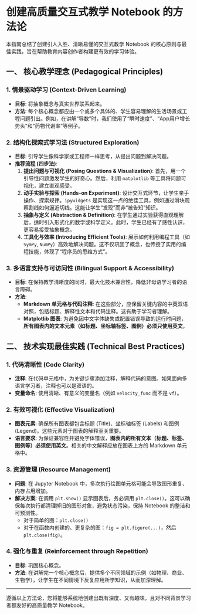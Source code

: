 # 创建高质量交互式教学 Notebook 的方法论

本指南总结了创建引人入胜、清晰易懂的交互式教学 Notebook 的核心原则与最佳实践，旨在帮助教育内容创作者构建更有效的学习体验。

## 一、 核心教学理念 (Pedagogical Principles)

### 1. **情景驱动学习 (Context-Driven Learning)**
- **目标**: 将抽象概念与真实世界联系起来。
- **方法**: 每个核心概念都应由一个或多个具体的、学生容易理解的生活场景或工程问题引出。例如，在讲解“导数”时，我们使用了“瞬时速度”、“App用户增长势头”和“药物代谢率”等例子。

### 2. **结构化探索式学习法 (Structured Exploration)**
- **目标**: 引导学生像科学家或工程师一样思考，从提出问题到解决问题。
- **推荐流程 (四步法)**:
    1.  **提出问题与可视化 (Posing Questions & Visualization)**: 首先，用一个引导性问题激发学生的好奇心。然后，利用 `matplotlib` 等工具将问题可视化，建立直观感受。
    2.  **动手实验与探索 (Hands-on Experiment)**: 设计交互式环节，让学生亲手操作、探索规律。`ipywidgets` 是实现这一点的绝佳工具，例如通过滑块观察割线如何逼近切线。这能让学生“发现”而非“被告知”知识。
    3.  **抽象与定义 (Abstraction & Definition)**: 在学生通过实验获得直观理解后，适时引入形式化的数学或科学定义。此时，学生已经有了感性认识，更容易接受抽象概念。
    4.  **工具化与效率 (Introducing Efficient Tools)**: 展示如何利用编程工具（如 `SymPy`, `NumPy`）高效地解决问题。这不仅巩固了概念，也传授了实用的编程技能，体现了“程序员的思维方式”。

### 3. **多语言支持与可访问性 (Bilingual Support & Accessibility)**
- **目标**: 在保持教学清晰度的同时，最大化技术兼容性，降低非母语学习者的语言障碍。
- **方法**:
    - **Markdown 单元格与代码注释**: 在这些部分，应保留关键内容的中英双语对照，包括标题、解释性文本和代码注释。这有助于学习者理解。
    - **Matplotlib 图表**: 为避免因中文字体缺失或配置错误导致的运行时问题，**所有图表内的文本元素（如标题、坐标轴标签、图例）必须只使用英文**。

## 二、 技术实现最佳实践 (Technical Best Practices)

### 1. **代码清晰性 (Code Clarity)**
- **注释**: 在代码单元格中，为关键步骤添加注释，解释代码的意图。如果面向多语言学习者，注释也可以是双语的。
- **变量命名**: 使用清晰、有意义的变量名（例如 `velocity_func` 而不是 `vf`）。

### 2. **有效可视化 (Effective Visualization)**
- **图表元素**: 确保所有图表都包含标题 (Title)、坐标轴标签 (Labels) 和图例 (Legend)。这些元素对于图表的解释至关重要。
- **语言要求**: 为保证兼容性并避免字体错误，**图表内的所有文本（标题、标签、图例等）必须使用英文**。相关的中文解释应放在图表上方的 Markdown 单元格中。

### 3. **资源管理 (Resource Management)**
- **问题**: 在 Jupyter Notebook 中，多次执行绘图单元格可能会导致图形重复、内存占用增加。
- **解决方案**: 在调用 `plt.show()` 显示图表后，务必调用 `plt.close()`。这可以确保每次执行都清理掉旧的图形对象，避免状态污染，保持 Notebook 的整洁和可预测性。
    - 对于简单的图：`plt.close()`
    - 对于在函数内创建的、更复杂的图：`fig = plt.figure(...)`，然后 `plt.close(fig)`。

### 4. **强化与重复 (Reinforcement through Repetition)**
- **目标**: 巩固核心概念。
- **方法**: 在讲解完一个核心概念后，提供多个不同领域的示例（如物理、商业、生物学），让学生在不同情境下反复应用所学知识，从而加深理解。

---

遵循以上方法论，您将能够系统地创建出既有深度、又有趣味，且对不同背景学习者都友好的高质量教学 Notebook。
